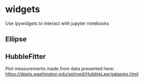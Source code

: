 # widgets
Use ipywidgets to interact with jupyter notebooks

## Ellipse

## HubbleFitter
Plot measurements made from data presented here:  https://depts.washington.edu/astroed/HubbleLaw/galaxies.html


